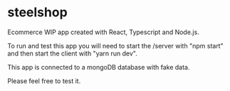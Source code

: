# steelshop
Ecommerce WIP app created with React, Typescript and Node.js. 

To run and test this app you will need to start the /server with "npm start" and then start the client with "yarn run dev".

This app is connected to a mongoDB database with fake data.

Please feel free to test it.
